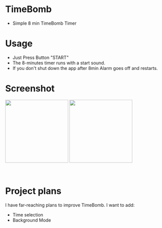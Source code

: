 # TimeBomb
* Simple 8 min TimeBomb Timer <br>

# Usage

* Just Press Button "START"
* The 8-minutes timer runs with a start sound.
* If you don't shut down the app after 8min Alarm goes off and restarts.

# Screenshot
<p float="left">
<img src="https://user-images.githubusercontent.com/38883364/81054156-3da23000-8f01-11ea-9a7a-3df03c6b217b.png" width="200"/>
<img src="https://user-images.githubusercontent.com/38883364/81054213-5a3e6800-8f01-11ea-969a-031fa613dfec.png" width="200"/>
</p><br>

# Project plans
I have far-reaching plans to improve TimeBomb. I want to add:
* Time selection 
* Background Mode

